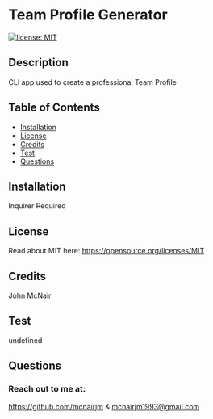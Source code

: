 # Team Profile Generator
  [![license: MIT](https://img.shields.io/badge/License-MIT-yellow.svg)](https://opensource.org/licenses/MIT)
  
  ## Description
  CLI app used to create a professional Team Profile

  ## Table of Contents
  * [Installation](#installation)
  * [License](#license)
  * [Credits](#credits)
  * [Test](#test)
  * [Questions](#questions)
  
  ## Installation
  Inquirer Required
  
  ## License
  Read about MIT here:
  https://opensource.org/licenses/MIT

  ## Credits
  John McNair

  ## Test
  undefined

  ## Questions
  ### Reach out to me at:
  https://github.com/mcnairjm
  &
  mcnairjm1993@gmail.com

